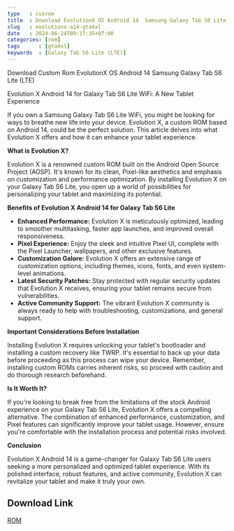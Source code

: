 ```yaml
---
type   : cusrom
title  : Download EvolutionX OS Android 14  Samsung Galaxy Tab S6 Lite (LTE)
slug   : evolutionx-a14-gta4xl
date   : 2024-06-24T09:17:35+07:00
categories: [rom]
tags      : [gta4xl]
keywords  : [Galaxy Tab S6 Lite (LTE)]
---
```


Download Custom Rom EvolutionX OS Android 14 Samsung Galaxy Tab S6 Lite (LTE)

Evolution X Android 14 for Galaxy Tab S6 Lite WiFi: A New Tablet Experience

If you own a Samsung Galaxy Tab S6 Lite WiFi, you might be looking for ways to breathe new life into your device. Evolution X, a custom ROM based on Android 14, could be the perfect solution. This article delves into what Evolution X offers and how it can enhance your tablet experience.

**What is Evolution X?**

Evolution X is a renowned custom ROM built on the Android Open Source Project (AOSP). It's known for its clean, Pixel-like aesthetics and emphasis on customization and performance optimization. By installing Evolution X on your Galaxy Tab S6 Lite, you open up a world of possibilities for personalizing your tablet and maximizing its potential.

**Benefits of Evolution X Android 14 for Galaxy Tab S6 Lite**

* **Enhanced Performance:** Evolution X is meticulously optimized, leading to smoother multitasking, faster app launches, and improved overall responsiveness.
* **Pixel Experience:** Enjoy the sleek and intuitive Pixel UI, complete with the Pixel Launcher, wallpapers, and other exclusive features.
* **Customization Galore:** Evolution X offers an extensive range of customization options, including themes, icons, fonts, and even system-level animations. 
* **Latest Security Patches:** Stay protected with regular security updates that Evolution X receives, ensuring your tablet remains secure from vulnerabilities.
* **Active Community Support:** The vibrant Evolution X community is always ready to help with troubleshooting, customizations, and general support.

**Important Considerations Before Installation**

Installing Evolution X requires unlocking your tablet's bootloader and installing a custom recovery like TWRP. It's essential to back up your data before proceeding as this process can wipe your device. Remember, installing custom ROMs carries inherent risks, so proceed with caution and do thorough research beforehand.

**Is It Worth It?**

If you're looking to break free from the limitations of the stock Android experience on your Galaxy Tab S6 Lite, Evolution X offers a compelling alternative. The combination of enhanced performance, customization, and Pixel features can significantly improve your tablet usage. However, ensure you're comfortable with the installation process and potential risks involved.

**Conclusion**

Evolution X Android 14 is a game-changer for Galaxy Tab S6 Lite users seeking a more personalized and optimized tablet experience. With its polished interface, robust features, and active community, Evolution X can revitalize your tablet and make it truly your own.


## Download Link
[ROM](https://sourceforge.net/projects/evolution-x/files/gta4xlwifi/14/)

